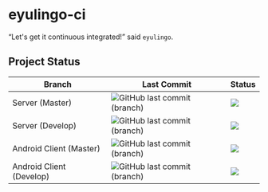 # eyulingo-ci
“Let's get it continuous integrated!” said `eyulingo`.

## Project Status

| Branch | Last Commit | Status |
| ------------- | ------------- | ------------- |
| Server (Master) | ![GitHub last commit (branch)](https://img.shields.io/github/last-commit/eyulingo/eyulingo-server/master.svg) | ![](https://travis-ci.org/eyulingo/eyulingo-server.svg?branch=master)  |
| Server (Develop) | ![GitHub last commit (branch)](https://img.shields.io/github/last-commit/eyulingo/eyulingo-server/develop.svg) | ![](https://travis-ci.org/eyulingo/eyulingo-server.svg?branch=develop) |
| Android Client (Master) | ![GitHub last commit (branch)](https://img.shields.io/github/last-commit/eyulingo/eyulingo-android/master.svg) | ![](https://travis-ci.org/eyulingo/eyulingo-android.svg?branch=master)  |
| Android Client (Develop) | ![GitHub last commit (branch)](https://img.shields.io/github/last-commit/eyulingo/eyulingo-android/develop.svg) | ![](https://travis-ci.org/eyulingo/eyulingo-android.svg?branch=develop) |
